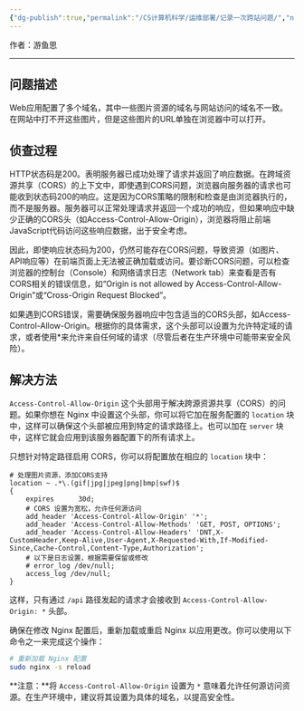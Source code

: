 ```yaml
---
{"dg-publish":true,"permalink":"/CS计算机科学/运维部署/记录一次跨站问题/","noteIcon":"","created":"2024-06-22T22:30:28.931+08:00","updated":"2024-04-24T00:38:32.000+08:00"}
---
```



作者：游鱼思

---

## 问题描述

Web应用配置了多个域名，其中一些图片资源的域名与网站访问的域名不一致。在网站中打不开这些图片，但是这些图片的URL单独在浏览器中可以打开。

## 侦查过程

HTTP状态码是200。表明服务器已成功处理了请求并返回了响应数据。在跨域资源共享（CORS）的上下文中，即使遇到CORS问题，浏览器向服务器的请求也可能收到状态码200的响应。这是因为CORS策略的限制和检查是由浏览器执行的，而不是服务器。服务器可以正常处理请求并返回一个成功的响应，但如果响应中缺少正确的CORS头（如Access-Control-Allow-Origin），浏览器将阻止前端JavaScript代码访问这些响应数据，出于安全考虑。

因此，即使响应状态码为200，仍然可能存在CORS问题，导致资源（如图片、API响应等）在前端页面上无法被正确加载或访问。要诊断CORS问题，可以检查浏览器的控制台（Console）和网络请求日志（Network tab）来查看是否有CORS相关的错误信息，如“Origin is not allowed by Access-Control-Allow-Origin”或“Cross-Origin Request Blocked”。

如果遇到CORS错误，需要确保服务器响应中包含适当的CORS头部，如Access-Control-Allow-Origin。根据你的具体需求，这个头部可以设置为允许特定域的请求，或者使用*来允许来自任何域的请求（尽管后者在生产环境中可能带来安全风险）。

## 解决方法

`Access-Control-Allow-Origin` 这个头部用于解决跨源资源共享（CORS）的问题。如果你想在 Nginx 中设置这个头部，你可以将它加在服务配置的 `location` 块中，这样可以确保这个头部被应用到特定的请求路径上。也可以加在 `server` 块中，这样它就会应用到该服务器配置下的所有请求上。

只想针对特定路径启用 CORS，你可以将配置放在相应的 `location` 块中：

```nginx
# 处理图片资源，添加CORS支持
location ~ .*\.(gif|jpg|jpeg|png|bmp|swf)$
{
	expires      30d;
	# CORS 设置为宽松，允许任何源访问
	add_header 'Access-Control-Allow-Origin' '*';
	add_header 'Access-Control-Allow-Methods' 'GET, POST, OPTIONS';
	add_header 'Access-Control-Allow-Headers' 'DNT,X-CustomHeader,Keep-Alive,User-Agent,X-Requested-With,If-Modified-Since,Cache-Control,Content-Type,Authorization';
	# 以下是日志设置，根据需要保留或修改
	# error_log /dev/null;
	access_log /dev/null;
}
```

这样，只有通过 `/api` 路径发起的请求才会接收到 `Access-Control-Allow-Origin: *` 头部。

确保在修改 Nginx 配置后，重新加载或重启 Nginx 以应用更改。你可以使用以下命令之一来完成这个操作：

```bash
# 重新加载 Nginx 配置
sudo nginx -s reload
```

**注意：**将 `Access-Control-Allow-Origin` 设置为 `*` 意味着允许任何源访问资源。在生产环境中，建议将其设置为具体的域名，以提高安全性。